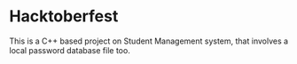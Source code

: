 # Hacktoberfest
This is a C++ based project on Student Management system, that involves a local password database file too.
